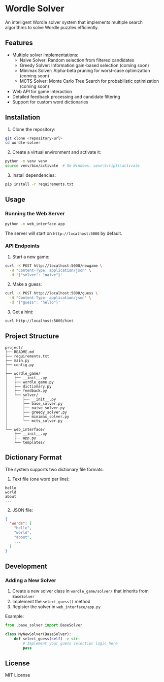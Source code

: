 # Wordle Solver

An intelligent Wordle solver system that implements multiple search algorithms to solve Wordle puzzles efficiently.

## Features

- Multiple solver implementations:
  - Naive Solver: Random selection from filtered candidates
  - Greedy Solver: Information gain-based selection (coming soon)
  - Minimax Solver: Alpha-beta pruning for worst-case optimization (coming soon)
  - MCTS Solver: Monte Carlo Tree Search for probabilistic optimization (coming soon)
- Web API for game interaction
- Detailed feedback processing and candidate filtering
- Support for custom word dictionaries

## Installation

1. Clone the repository:
```bash
git clone <repository-url>
cd wordle-solver
```

2. Create a virtual environment and activate it:
```bash
python -m venv venv
source venv/bin/activate  # On Windows: venv\Scripts\activate
```

3. Install dependencies:
```bash
pip install -r requirements.txt
```

## Usage

### Running the Web Server

```bash
python -m web_interface.app
```

The server will start on `http://localhost:5000` by default.

### API Endpoints

1. Start a new game:
```bash
curl -X POST http://localhost:5000/newgame \
  -H "Content-Type: application/json" \
  -d '{"solver": "naive"}'
```

2. Make a guess:
```bash
curl -X POST http://localhost:5000/guess \
  -H "Content-Type: application/json" \
  -d '{"guess": "hello"}'
```

3. Get a hint:
```bash
curl http://localhost:5000/hint
```

## Project Structure

```
project/
├── README.md
├── requirements.txt
├── main.py
├── config.py
│
├── wordle_game/
│   ├── __init__.py
│   ├── wordle_game.py
│   ├── dictionary.py
│   ├── feedback.py
│   └── solver/
│       ├── __init__.py
│       ├── base_solver.py
│       ├── naive_solver.py
│       ├── greedy_solver.py
│       ├── minimax_solver.py
│       └── mcts_solver.py
│
└── web_interface/
    ├── __init__.py
    ├── app.py
    └── templates/
```

## Dictionary Format

The system supports two dictionary file formats:

1. Text file (one word per line):
```
hello
world
about
...
```

2. JSON file:
```json
{
  "words": [
    "hello",
    "world",
    "about",
    ...
  ]
}
```

## Development

### Adding a New Solver

1. Create a new solver class in `wordle_game/solver/` that inherits from `BaseSolver`
2. Implement the `select_guess()` method
3. Register the solver in `web_interface/app.py`

Example:
```python
from .base_solver import BaseSolver

class MyNewSolver(BaseSolver):
    def select_guess(self) -> str:
        # Implement your guess selection logic here
        pass
```

## License

MIT License 